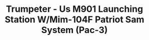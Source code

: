 ---
layout: product
title: "Trumpeter - Us M901 Launching Station W/Mim-104F Patriot Sam System (Pac-3)"
price: "7500" 
desc: "Maketa"
img_path: "/assets/img/TRU01040.webp"
brand: "N/A"
available: true
special_offer: false
new: false
soon: false
cat: "010000"
subcat: "013400"
subsubcat: "0N/A"
sifra: "TRU01040"
popular: false
spec: true
---